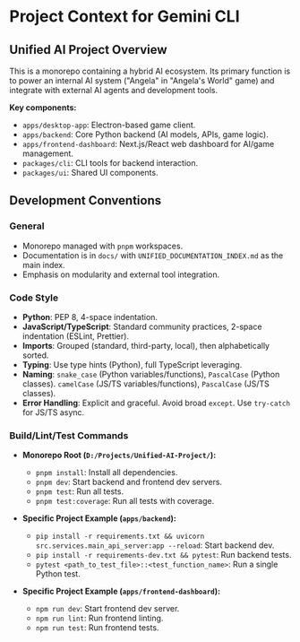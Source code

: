 # Project Context for Gemini CLI

## Unified AI Project Overview
This is a monorepo containing a hybrid AI ecosystem. Its primary function is to power an internal AI system ("Angela" in "Angela's World" game) and integrate with external AI agents and development tools.

**Key components:**
- `apps/desktop-app`: Electron-based game client.
- `apps/backend`: Core Python backend (AI models, APIs, game logic).
- `apps/frontend-dashboard`: Next.js/React web dashboard for AI/game management.
- `packages/cli`: CLI tools for backend interaction.
- `packages/ui`: Shared UI components.

## Development Conventions

### General
- Monorepo managed with `pnpm` workspaces.
- Documentation is in `docs/` with `UNIFIED_DOCUMENTATION_INDEX.md` as the main index.
- Emphasis on modularity and external tool integration.

### Code Style
- **Python**: PEP 8, 4-space indentation.
- **JavaScript/TypeScript**: Standard community practices, 2-space indentation (ESLint, Prettier).
- **Imports**: Grouped (standard, third-party, local), then alphabetically sorted.
- **Typing**: Use type hints (Python), full TypeScript leveraging.
- **Naming**: `snake_case` (Python variables/functions), `PascalCase` (Python classes). `camelCase` (JS/TS variables/functions), `PascalCase` (JS/TS classes).
- **Error Handling**: Explicit and graceful. Avoid broad `except`. Use `try-catch` for JS/TS async.

### Build/Lint/Test Commands

- **Monorepo Root (`D:/Projects/Unified-AI-Project/`):**
  - `pnpm install`: Install all dependencies.
  - `pnpm dev`: Start backend and frontend dev servers.
  - `pnpm test`: Run all tests.
  - `pnpm test:coverage`: Run all tests with coverage.

- **Specific Project Example (`apps/backend`):**
  - `pip install -r requirements.txt && uvicorn src.services.main_api_server:app --reload`: Start backend dev.
  - `pip install -r requirements-dev.txt && pytest`: Run backend tests.
  - `pytest <path_to_test_file>::<test_function_name>`: Run a single Python test.

- **Specific Project Example (`apps/frontend-dashboard`):**
  - `npm run dev`: Start frontend dev server.
  - `npm run lint`: Run frontend linting.
  - `npm run test`: Run frontend tests.
